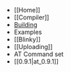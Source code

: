* [[Home]]
* [[Compiler]]
 * [Building](https://github.com/esp8266/esp8266-wiki/blob/master/Building_the_toolchain.md)
* Examples
 * [[Blinky]]
* [[Uploading]]
* AT Command set
 * [[0.9.1|at_0.9.1]]